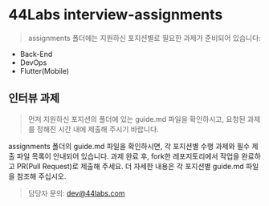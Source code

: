 # 44Labs interview-assignments

> assignments 폴더에는 지원하신 포지션별로 필요한 과제가 준비되어 있습니다:
- Back-End
- DevOps
- Flutter(Mobile)

## 인터뷰 과제
> 먼저 지원하신 포지션의 폴더에 있는 guide.md 파일을 확인하시고, 요청된 과제를 정해진 시간 내에 제출해 주시기 바랍니다.

assignments 폴더의 guide.md 파일을 확인하시면, 각 포지션별 수행 과제와 필수 제출 파일 목록이 안내되어 있습니다.
과제 완료 후, fork한 레포지토리에서 작업을 완료하고 PR(Pull Request)로 제출해 주세요.
더 자세한 내용은 각 포지션별 guide.md 파일을 참조해 주십시오.

> 담당자 문의: dev@44labs.com